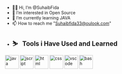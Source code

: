 - 😶‍🌫️ Hi, I’m @SuhaibFida
- 👀 I’m interested in Open Source
- 🌱 I’m currently learning JAVA
- 📫 How to reach me "Suhaibfida33@oulook.com"
- <h2> ⛷️ &nbsp; Tools i Have Used and Learned</h2>
<p align="left">
<img src="https://cdn.jsdelivr.net/gh/devicons/devicon/icons/java/java-original-wordmark.svg" alt="java" width="45" height="45"/>
<img src="https://cdn.jsdelivr.net/gh/devicons/devicon/icons/javascript/javascript-original.svg" alt="jscript" width="45" height="45"/>
<img src="https://cdn.jsdelivr.net/gh/devicons/devicon/icons/html5/html5-plain-wordmark.svg" alt="html" width="45" height="45" />
<img src="https://cdn.jsdelivr.net/gh/devicons/devicon/icons/css3/css3-original-wordmark.svg" alt="css" width="45" height="45" />
<img src="https://cdn.jsdelivr.net/gh/devicons/devicon/icons/vscode/vscode-original.svg" alt="vscode" width="45" height="45"/>
<img src="https://cdn.jsdelivr.net/gh/devicons/devicon/icons/bash/bash-original.svg" alt="bash" width="45" height="45"/>
</p>
<!---
SuhaibFida/SuhaibFida is a ✨ special ✨ repository because its `README.md` (this file) appears on your GitHub profile.
You can click the Preview link to take a look at your changes.
--->
